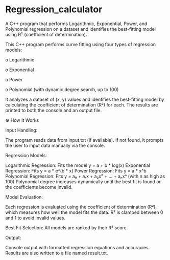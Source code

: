 # Regression_calculator
A C++ program that performs Logarithmic, Exponential, Power, and Polynomial regression on a dataset and identifies the best-fitting model using R² (coefficient of determination).


This C++ program performs curve fitting using four types of regression models:

o Logarithmic

o Exponential

o Power

o Polynomial (with dynamic degree search, up to 100)

It analyzes a dataset of (x, y) values and identifies the best-fitting model by calculating the coefficient of determination (R²) for each. The results are printed to both the console and an output file.



⚙ How It Works

Input Handling:

The program reads data from input.txt (if available).
If not found, it prompts the user to input data manually via the console.

Regression Models:

Logarithmic Regression: Fits the model y = a + b * log(x)
Exponential Regression: Fits y = a * e^(b * x)
Power Regression: Fits y = a * x^b
Polynomial Regression: Fits y = a₀ + a₁x + a₂x² + ... + aₙxⁿ (with n as high as 100)
Polynomial degree increases dynamically until the best fit is found or the coefficients become invalid.

Model Evaluation:

Each regression is evaluated using the coefficient of determination (R²), which measures how well the model fits the data.
R² is clamped between 0 and 1 to avoid invalid values.

Best Fit Selection:
All models are ranked by their R² score.

Output:

Console output with formatted regression equations and accuracies.
Results are also written to a file named result.txt.
